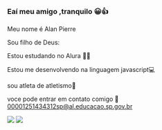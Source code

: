 ### Eaí meu amigo ,tranquilo  😀👍

Meu nome é Alan Pierre

Sou filho de Deus:

Estou estudando no Alura 👨‍🎓

Estou me desenvolvendo na linguagem javascript💻

sou atleta de atletismo🏃

voce pode entrar em contato comigo 📧 00001251434312sp@al.educacao.sp.gov.br













![](https://media.tenor.com/TM0Xkja0docAAAAj/cr7-si.gif)                       ![](https://media.tenor.com/xr-HJ_EtdggAAAAM/cr7eu-sou-melhor.gif)

